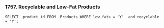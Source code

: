 ### 1757. Recyclable and Low-Fat Products
`SELECT 
	product_id
FROM 
	Products
WHERE
	low_fats = 'Y' 
	and recyclable = 'Y';`
